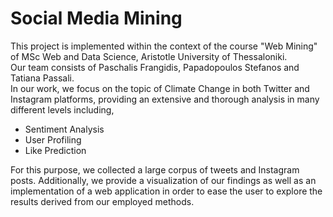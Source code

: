 # Social Media Mining 
This project is implemented within the context of the course "Web Mining" of MSc Web and Data Science, Aristotle University of Thessaloniki. <br />
Our team consists of Paschalis Frangidis, Papadopoulos Stefanos and Tatiana Passali. <br />
In our work, we focus on the topic of Climate Change in both Twitter and Instagram platforms, providing an extensive and thorough analysis in many different levels including,
<ul>
<li>Sentiment Analysis</li>
<li>User Profiling</li>
<li>Like Prediction</li>
</ul>
For this purpose, we collected a large corpus of tweets and Instagram posts. Additionally, we provide a visualization of our findings as well as an implementation of a web application in order to ease the user to explore the results derived from our employed methods. 




